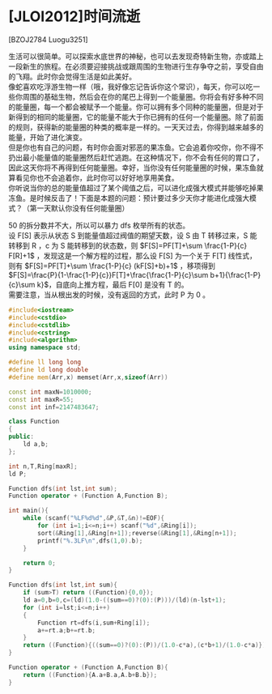 # [JLOI2012]时间流逝
[BZOJ2784 Luogu3251]

生活可以很简单。可以探索水底世界的神秘，也可以去发现奇特新生物，亦或踏上一段新生的旅程。在必须要迎接挑战或跟周围的生物进行生存争夺之前，享受自由的飞翔。此时你会觉得生活是如此美好。  
像蛇喜欢吃浮游生物一样（哦，我好像忘记告诉你这个常识），每天，你可以吃一些你周围的基础生物，然后会在你的尾巴上得到一个能量圈。你将会有好多种不同的能量圈，每一个都会被赋予一个能量。你可以拥有多个同种的能量圈，但是对于新得到的相同的能量圈，它的能量不能大于你已拥有的任何一个能量圈。除了前面的规则，获得新的能量圈的种类的概率是一样的。一天天过去，你得到越来越多的能量，开始了进化演变。  
但是你也有自己的问题，有时你会面对邪恶的果冻鱼。它会追着你咬你，你不得不扔出最小能量值的能量圈然后赶忙逃跑。在这种情况下，你不会有任何的胃口了，因此这天你将不再得到任何能量圈。幸好，当你没有任何能量圈的时候，果冻鱼就算看见你也不会追着你，此时你可以好好地享用美食。  
你听说当你的总的能量值超过了某个阈值之后，可以进化成强大模式并能够吃掉果冻鱼。是时候反击了！下面是本题的问题：预计要过多少天你才能进化成强大模式？（第一天默认你没有任何能量圈）

50 的拆分数并不大，所以可以暴力 dfs 枚举所有的状态。  
设 F[S] 表示从状态 S 到能量值超过阀值的期望天数，设 S 由 T 转移过来，S 能转移到 R ，c 为 S 能转移到的状态数，则 $F[S]=PF[T]+\sum \frac{1-P}{c} F[R]+1$ ，发现这是一个解方程的过程，那么设 F[S] 为一个关于 F[T] 线性式，则有 $F[S]=PF[T]+\sum \frac{1-P}{c} (kF[S]+b)+1$ ，移项得到 $F[S]=\frac{P}{1-\frac{1-P}{c}}F[T]+\frac{\frac{1-P}{c}\sum b+1}{\frac{1-P}{c}\sum k}$，自底向上推方程，最后 F[0] 是没有 T 的。  
需要注意，当从根出发的时候，没有返回的方式，此时 P 为 0 。

```cpp
#include<iostream>
#include<cstdio>
#include<cstdlib>
#include<cstring>
#include<algorithm>
using namespace std;

#define ll long long
#define ld long double
#define mem(Arr,x) memset(Arr,x,sizeof(Arr))

const int maxN=1010000;
const int maxR=55;
const int inf=2147483647;

class Function
{
public:
	ld a,b;
};

int n,T,Ring[maxR];
ld P;

Function dfs(int lst,int sum);
Function operator + (Function A,Function B);

int main(){
	while (scanf("%LF%d%d",&P,&T,&n)!=EOF){
		for (int i=1;i<=n;i++) scanf("%d",&Ring[i]);
		sort(&Ring[1],&Ring[n+1]);reverse(&Ring[1],&Ring[n+1]);
		printf("%.3LF\n",dfs(1,0).b);
	}

	return 0;
}

Function dfs(int lst,int sum){
	if (sum>T) return ((Function){0,0});
	ld a=0,b=0,c=(ld)(1.0-((sum==0)?(0):(P)))/(ld)(n-lst+1);
	for (int i=lst;i<=n;i++)
	{
		Function rt=dfs(i,sum+Ring[i]);
		a+=rt.a;b+=rt.b;
	}
	return ((Function){((sum==0)?(0):(P))/(1.0-c*a),(c*b+1)/(1.0-c*a)});
}

Function operator + (Function A,Function B){
	return ((Function){A.a+B.a,A.b+B.b});
}
```